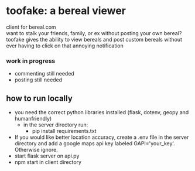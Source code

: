 # toofake: a bereal viewer

client for bereal.com </br>
want to stalk your friends, family, or ex without posting your own bereal? 
toofake gives the ability to view bereals and post custom bereals without ever having to click on that annoying notification

### work in progress
- commenting still needed
- posting still needed

## how to run locally

* you need the correct python libraries installed (flask, dotenv, geopy and humanfriendly) 
  * in the server directory run:
    - pip install requirements.txt
* If you would like better location accuracy, create a .env file in the server directory and add a google maps api key labeled GAPI='your_key'. Otherwise ignore.
* start flask server on api.py
* npm start in client directory
